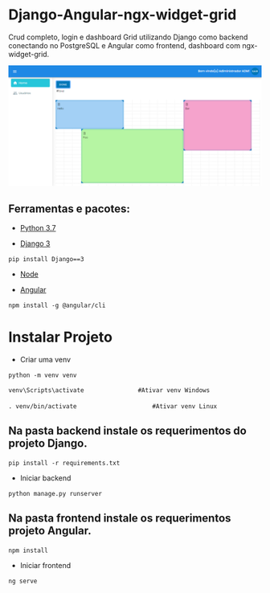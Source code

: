 # Django-Angular-ngx-widget-grid

Crud completo, login e dashboard Grid utilizando Django como backend conectando no PostgreSQL 
e Angular como frontend, dashboard com ngx-widget-grid.

![](./images/screenshot.bmp)

## Ferramentas e pacotes:

* [Python 3.7](https://www.python.org/downloads/)

* [Django 3](https://www.djangoproject.com/download/)

``` 
pip install Django==3 
```

* [Node](https://nodejs.org/en/download/)

* [Angular](https://cli.angular.io/)

``` 
npm install -g @angular/cli 
```


# Instalar Projeto

* Criar uma venv

``` 
python -m venv venv 
```

```
venv\Scripts\activate		        #Ativar venv Windows

. venv/bin/activate                     #Ativar venv Linux
```

## Na pasta backend instale os requerimentos do projeto Django.

``` 
pip install -r requirements.txt 
```

* Iniciar backend

``` 
python manage.py runserver 
```


## Na pasta frontend instale os requerimentos projeto Angular.

``` 
npm install 
```

* Iniciar frontend

``` 
ng serve 
```
